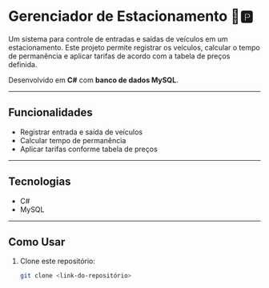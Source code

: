 # Gerenciador de Estacionamento 🚗🅿️

Um sistema para controle de entradas e saídas de veículos em um estacionamento. Este projeto permite registrar os veículos, calcular o tempo de permanência e aplicar tarifas de acordo com a tabela de preços definida.

Desenvolvido em **C#** com **banco de dados MySQL**.

---

## Funcionalidades

- Registrar entrada e saída de veículos
- Calcular tempo de permanência
- Aplicar tarifas conforme tabela de preços

---

## Tecnologias

- C#
- MySQL

---

## Como Usar

1. Clone este repositório:
   ```bash
   git clone <link-do-repositório>

